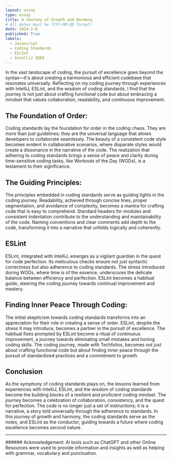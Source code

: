 ```yaml
---
layout: essay
type: essay
title: A Journey of Growth and Harmony
# All dates must be YYYY-MM-DD format!
date: 2024-2-8
published: True
labels:
  - Javascript
  - Coding Standards
  - ESLInt
  - IntelliJ IDEA
---
```


In the vast landscape of coding, the pursuit of excellence goes beyond the syntax—it's about creating a harmonious and efficient codebase that resonates universally. Reflecting on my coding journey through experiences with IntelliJ, ESLint, and the wisdom of coding standards, I find that the journey is not just about crafting functional code but about embracing a mindset that values collaboration, readability, and continuous improvement.

## The Foundation of Order:
Coding standards lay the foundation for order in the coding chaos. They are more than just guidelines; they are the universal language that allows developers to collaborate seamlessly. The beauty of a consistent code style becomes evident in collaborative scenarios, where disparate styles would create a dissonance in the narrative of the code. The realization that adhering to coding standards brings a sense of peace and clarity during time-sensitive coding tasks, like Workouts of the Day (WODs), is a testament to their significance.

## The Guiding Principles:
The principles embedded in coding standards serve as guiding lights in the coding journey. Readability, achieved through concise lines, proper segmentation, and avoidance of complexity, becomes a mantra for crafting code that is easy to comprehend. Standard headers for modules and consistent indentation contribute to the understanding and maintainability of the code. Naming conventions and clear comments add depth to the code, transforming it into a narrative that unfolds logically and coherently.

## ESLint
ESLint, integrated with IntelliJ, emerges as a vigilant guardian in the quest for code perfection. Its meticulous checks ensure not just syntactic correctness but also adherence to coding standards. The stress introduced during WODs, where time is of the essence, underscores the delicate balance between efficiency and perfection. ESLint becomes a habitual guide, steering the coding journey towards continual improvement and mastery.

## Finding Inner Peace Through Coding:
The initial skepticism towards coding standards transforms into an appreciation for their role in creating a sense of order. ESLint, despite the stress it may introduce, becomes a partner in the pursuit of excellence. The habitual fixes prompted by ESLint become a ritual of continuous improvement, a journey towards eliminating small mistakes and honing coding skills. The coding journey, made with Techfolios, becomes not just about crafting functional code but about finding inner peace through the pursuit of standardized practices and a commitment to growth.

## Conclusion
As the symphony of coding standards plays on, the lessons learned from experiences with IntelliJ, ESLint, and the wisdom of coding standards become the building blocks of a resilient and proficient coding mindset. The journey becomes a celebration of collaboration, consistency, and the quest for perfection. The code is no longer just a set of instructions; it is a narrative, a story told universally through the adherence to standards. In this journey of growth and harmony, the coding standards serve as the notes, and ESLint as the conductor, guiding towards a future where coding excellence becomes second nature.

<hr>
###### Acknowledgement: AI tools such as ChatGPT and other Online Resources were used to provide information and insights as well as helping with grammar, vocabulary and punctuation.
